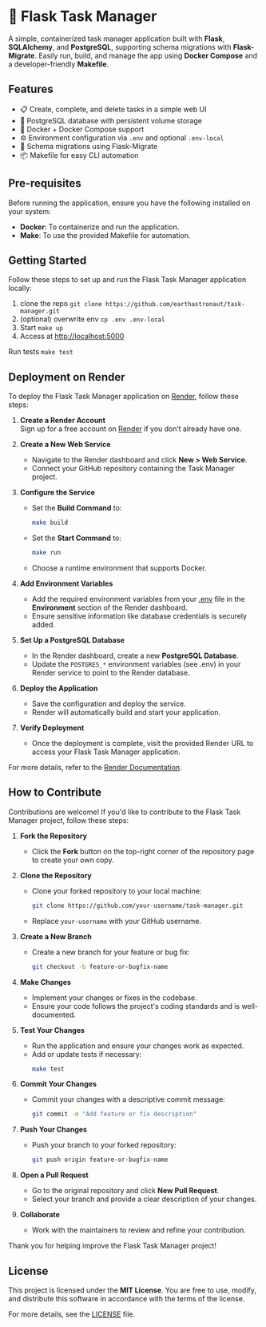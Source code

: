 # 📝 Flask Task Manager

A simple, containerized task manager application built with **Flask**, **SQLAlchemy**, and **PostgreSQL**, supporting schema migrations with **Flask-Migrate**. Easily run, build, and manage the app using **Docker Compose** and a developer-friendly **Makefile**.

## Features

- 📋 Create, complete, and delete tasks in a simple web UI
- 🐘 PostgreSQL database with persistent volume storage
- 🐳 Docker + Docker Compose support
- ⚙️ Environment configuration via `.env` and optional `.env-local`
- 🧩 Schema migrations using Flask-Migrate
- 📦 Makefile for easy CLI automation

## Pre-requisites

Before running the application, ensure you have the following installed on your system:

- **Docker**: To containerize and run the application.
- **Make**: To use the provided Makefile for automation.


## Getting Started

Follow these steps to set up and run the Flask Task Manager application locally:

1. clone the repo `git clone https://github.com/earthastronaut/task-manager.git`
2. (optional) overwrite env `cp .env .env-local`
3. Start `make up`
4. Access at [http://localhost:5000](http://localhost:5000)


Run tests `make test`


## Deployment on Render

To deploy the Flask Task Manager application on [Render](https://render.com), follow these steps:

1. **Create a Render Account**  
   Sign up for a free account on [Render](https://render.com) if you don’t already have one.

2. **Create a New Web Service**  
   - Navigate to the Render dashboard and click **New > Web Service**.
   - Connect your GitHub repository containing the Task Manager project.

3. **Configure the Service**  
   - Set the **Build Command** to:
     ```bash
     make build
     ```
   - Set the **Start Command** to:
     ```bash
     make run
     ```
   - Choose a runtime environment that supports Docker.

4. **Add Environment Variables**  
   - Add the required environment variables from your [.env](http://_vscodecontentref_/0) file in the **Environment** section of the Render dashboard.
   - Ensure sensitive information like database credentials is securely added.

5. **Set Up a PostgreSQL Database**  
   - In the Render dashboard, create a new **PostgreSQL Database**.
   - Update the `POSTGRES_*` environment variables (see .env) in your Render service to point to the Render database.

6. **Deploy the Application**  
   - Save the configuration and deploy the service.
   - Render will automatically build and start your application.

7. **Verify Deployment**  
   - Once the deployment is complete, visit the provided Render URL to access your Flask Task Manager application.

For more details, refer to the [Render Documentation](https://render.com/docs).

## How to Contribute

Contributions are welcome! If you'd like to contribute to the Flask Task Manager project, follow these steps:

1. **Fork the Repository**  
   - Click the **Fork** button on the top-right corner of the repository page to create your own copy.

2. **Clone the Repository**  
   - Clone your forked repository to your local machine:
     ```bash
     git clone https://github.com/your-username/task-manager.git
     ```
   - Replace `your-username` with your GitHub username.

3. **Create a New Branch**  
   - Create a new branch for your feature or bug fix:
     ```bash
     git checkout -b feature-or-bugfix-name
     ```

4. **Make Changes**  
   - Implement your changes or fixes in the codebase.
   - Ensure your code follows the project's coding standards and is well-documented.

5. **Test Your Changes**  
   - Run the application and ensure your changes work as expected.
   - Add or update tests if necessary:
     ```bash
     make test
     ```

6. **Commit Your Changes**  
   - Commit your changes with a descriptive commit message:
     ```bash
     git commit -m "Add feature or fix description"
     ```

7. **Push Your Changes**  
   - Push your branch to your forked repository:
     ```bash
     git push origin feature-or-bugfix-name
     ```

8. **Open a Pull Request**  
   - Go to the original repository and click **New Pull Request**.
   - Select your branch and provide a clear description of your changes.

9. **Collaborate**  
   - Work with the maintainers to review and refine your contribution.

Thank you for helping improve the Flask Task Manager project!

## License

This project is licensed under the **MIT License**. You are free to use, modify, and distribute this software in accordance with the terms of the license.

For more details, see the [LICENSE](./LICENSE) file.